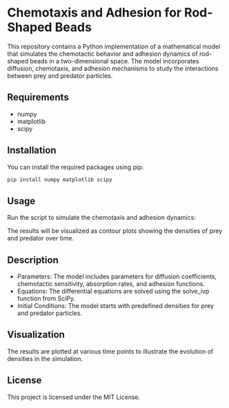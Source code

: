 # Chemotaxis and Adhesion for Rod-Shaped Beads

This repository contains a Python implementation of a mathematical model that simulates the chemotactic behavior and adhesion dynamics of rod-shaped beads in a two-dimensional space. The model incorporates diffusion, chemotaxis, and adhesion mechanisms to study the interactions between prey and predator particles.

## Requirements
- numpy
- matplotlib
- scipy

## Installation
You can install the required packages using pip:
```bash
pip install numpy matplotlib scipy
```
## Usage
Run the script to simulate the chemotaxis and adhesion dynamics:

The results will be visualized as contour plots showing the densities of prey and predator over time.

## Description
- Parameters: The model includes parameters for diffusion coefficients, chemotactic sensitivity, absorption rates, and adhesion functions.
- Equations: The differential equations are solved using the solve_ivp function from SciPy.
- Initial Conditions: The model starts with predefined densities for prey and predator particles.
## Visualization
The results are plotted at various time points to illustrate the evolution of densities in the simulation.

## License
This project is licensed under the MIT License.
